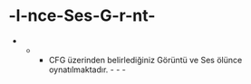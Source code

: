 # -l-nce-Ses-G-r-nt-
- - - CFG üzerinden belirlediğiniz Görüntü ve Ses ölünce oynatılmaktadır. - - -

